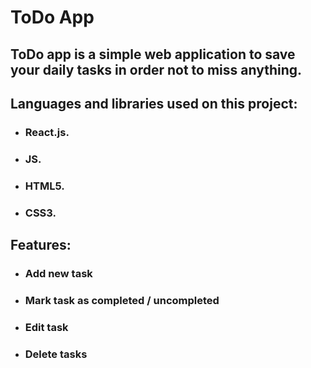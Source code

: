 # ToDo App

## ToDo app is a simple web application to save your daily tasks in order not to miss anything.

## Languages and libraries used on this project:

<ul>
  <li><h3>React.js.</h3></li>
  <li><h3>JS.</h3></li>
  <li><h3>HTML5.</h3></li>
  <li><h3>CSS3.</h3></li>
</ul>

## Features:

<ul>
  <li><h3>Add new task</h3></li>
  <li><h3>Mark task as completed / uncompleted</h3></li>
  <li><h3>Edit task</h3></li>
  <li><h3>Delete tasks</h3></li>
</ul>



